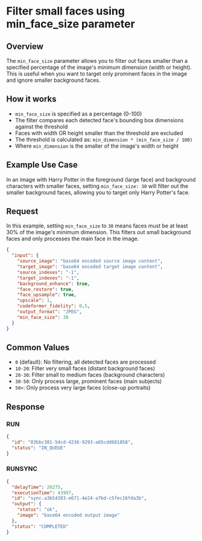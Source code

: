 # Filter small faces using min_face_size parameter

## Overview

The `min_face_size` parameter allows you to filter out faces smaller than a specified percentage of the image's minimum dimension (width or height). This is useful when you want to target only prominent faces in the image and ignore smaller background faces.

## How it works

- `min_face_size` is specified as a percentage (0-100)
- The filter compares each detected face's bounding box dimensions against the threshold
- Faces with width OR height smaller than the threshold are excluded
- The threshold is calculated as: `min_dimension * (min_face_size / 100)`
- Where `min_dimension` is the smaller of the image's width or height

## Example Use Case

In an image with Harry Potter in the foreground (large face) and background characters with smaller faces, setting `min_face_size: 30` will filter out the smaller background faces, allowing you to target only Harry Potter's face.

## Request

In this example, setting `min_face_size` to `30` means faces must be at least 30% of the image's minimum dimension. This filters out small background faces and only processes the main face in the image.

```json
{
  "input": {
    "source_image": "base64 encoded source image content",
    "target_image": "base64 encoded target image content",
    "source_indexes": "-1",
    "target_indexes": "-1",
    "background_enhance": true,
    "face_restore": true,
    "face_upsample": true,
    "upscale": 1,
    "codeformer_fidelity": 0.5,
    "output_format": "JPEG",
    "min_face_size": 30
  }
}
```

## Common Values

- `0` (default): No filtering, all detected faces are processed
- `10-20`: Filter very small faces (distant background faces)
- `20-30`: Filter small to medium faces (background characters)
- `30-50`: Only process large, prominent faces (main subjects)
- `50+`: Only process very large faces (close-up portraits)

## Response

### RUN

```json
{
  "id": "83bbc301-5dcd-4236-9293-a65cdd681858",
  "status": "IN_QUEUE"
}
```

### RUNSYNC

```json
{
  "delayTime": 20275,
  "executionTime": 43997,
  "id": "sync-a3b54383-e671-4e24-a7bd-c5fec16fda3b",
  "output": {
    "status": "ok",
    "image": "base64 encoded output image"
  },
  "status": "COMPLETED"
}
```

